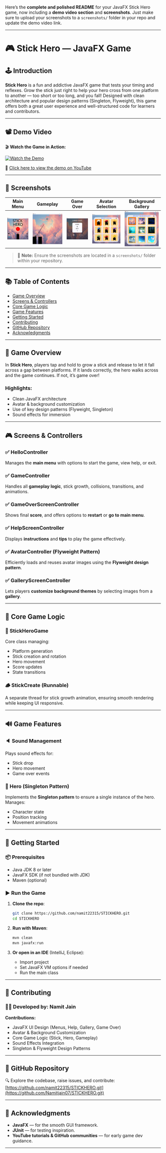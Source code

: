 Here’s the **complete and polished README** for your JavaFX Stick Hero game, now including a **demo video section** and **screenshots**. Just make sure to upload your screenshots to a `screenshots/` folder in your repo and update the demo video link.

---

# 🎮 Stick Hero — JavaFX Game

## 🕹️ Introduction

**Stick Hero** is a fun and addictive JavaFX game that tests your timing and reflexes. Grow the stick just right to help your hero cross from one platform to another — too short or too long, and you fall! Designed with clean architecture and popular design patterns (Singleton, Flyweight), this game offers both a great user experience and well-structured code for learners and contributors.

---

## 📽️ Demo Video

🎬 **Watch the Game in Action:**

[![Watch the Demo](https://img.youtube.com/vi/aiEc0jrBn8k/0.jpg)](https://youtu.be/aiEc0jrBn8k)

🔗 [Click here to view the demo on YouTube](https://youtu.be/aiEc0jrBn8k)

---


## 📸 Screenshots

| Main Menu                               | Gameplay                              | Game Over                               | Avatar Selection                                      | Background Gallery                                        |
| --------------------------------------- | ------------------------------------- | --------------------------------------- | ----------------------------------------------------- | --------------------------------------------------------- |
| ![Main Menu](screenshots/main_menu.png) | ![Gameplay](screenshots/gameplay.png) | ![Game Over](screenshots/game_over.png) | ![Avatar Selection](screenshots/avatar_selection.png) | ![Background Gallery](screenshots/background_gallery.png) |

> 📁 **Note:** Ensure the screenshots are located in a `screenshots/` folder within your repository.

---

## 📚 Table of Contents

* [Game Overview](#-game-overview)
* [Screens & Controllers](#-screens--controllers)
* [Core Game Logic](#-core-game-logic)
* [Game Features](#-game-features)
* [Getting Started](#-getting-started)
* [Contributing](#-contributing)
* [GitHub Repository](#-github-repository)
* [Acknowledgments](#-acknowledgments)

---

## 🧩 Game Overview

In **Stick Hero**, players tap and hold to grow a stick and release to let it fall across a gap between platforms. If it lands correctly, the hero walks across and the game continues. If not, it’s game over!

### Highlights:

* Clean JavaFX architecture
* Avatar & background customization
* Use of key design patterns (Flyweight, Singleton)
* Sound effects for immersion

---

## 🎮 Screens & Controllers

### ✅ HelloController

Manages the **main menu** with options to start the game, view help, or exit.

### ✅ GameController

Handles all **gameplay logic**, stick growth, collisions, transitions, and animations.

### ✅ GameOverScreenController

Shows final **score**, and offers options to **restart** or **go to main menu**.

### ✅ HelpScreenController

Displays **instructions** and **tips** to play the game effectively.

### ✅ AvatarController (Flyweight Pattern)

Efficiently loads and reuses avatar images using the **Flyweight design pattern**.

### ✅ GalleryScreenController

Lets players **customize background themes** by selecting images from a **gallery**.

---

## 🧠 Core Game Logic

### 🔁 StickHeroGame

Core class managing:

* Platform generation
* Stick creation and rotation
* Hero movement
* Score updates
* State transitions

### 🪵 StickCreate (Runnable)

A separate thread for stick growth animation, ensuring smooth rendering while keeping UI responsive.

---

## 🔊 Game Features

### 🔈 Sound Management

Plays sound effects for:

* Stick drop
* Hero movement
* Game over events

### 🧍 Hero (Singleton Pattern)

Implements the **Singleton pattern** to ensure a single instance of the hero. Manages:

* Character state
* Position tracking
* Movement animations

---

## 🚀 Getting Started

### 📦 Prerequisites

* Java JDK 8 or later
* JavaFX SDK (if not bundled with JDK)
* Maven (optional)

### ▶️ Run the Game

1. **Clone the repo**:

   ```bash
   git clone https://github.com/namit22315/STICKHERO.git
   cd STICKHERO
   ```

2. **Run with Maven**:

   ```bash
   mvn clean
   mvn javafx:run
   ```

3. **Or open in an IDE** (IntelliJ, Eclipse):

   * Import project
   * Set JavaFX VM options if needed
   * Run the main class

---

## 🤝 Contributing

### 🧑‍💻 Developed by: **Namit Jain**

**Contributions:**

* JavaFX UI Design (Menus, Help, Gallery, Game Over)
* Avatar & Background Customization
* Core Game Logic (Stick, Hero, Gameplay)
* Sound Effects Integration
* Singleton & Flyweight Design Patterns

---

## 🔗 GitHub Repository

🔍 Explore the codebase, raise issues, and contribute:
[https://github.com/namit22315/STICKHERO.git](https://github.com/Namitjain07/STICKHERO.git)

---

## 🙏 Acknowledgments

* **JavaFX** — for the smooth GUI framework.
* **JUnit** — for testing inspiration.
* **YouTube tutorials & GitHub communities** — for early game dev guidance.

---
